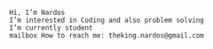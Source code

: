 
    Hi, I’m Nardos
    I’m interested in Coding and also problem solving
    I’m currently student
    mailbox How to reach me: theking.nardos@gmail.com


